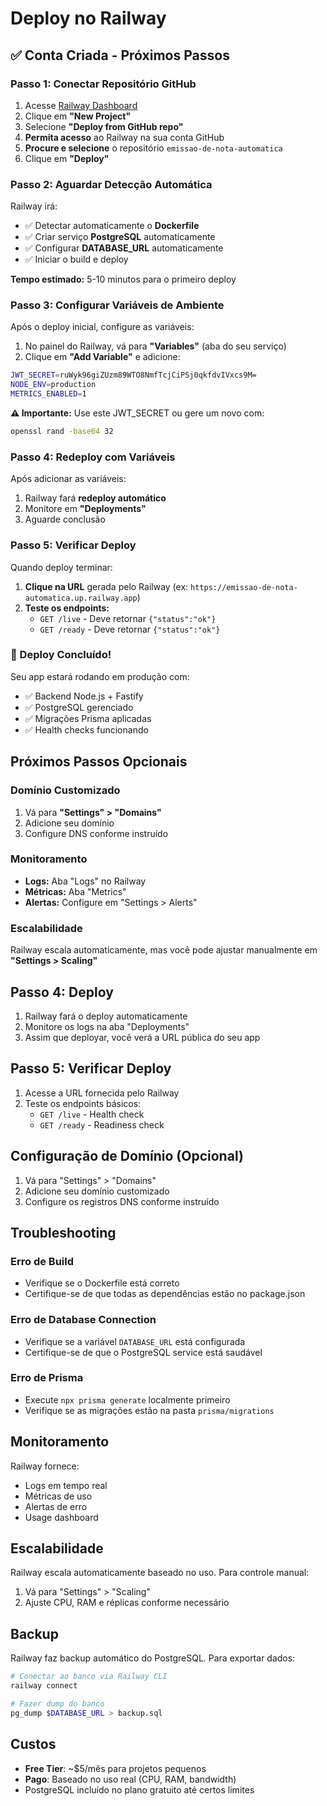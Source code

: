 # Deploy no Railway

## ✅ Conta Criada - Próximos Passos

### Passo 1: Conectar Repositório GitHub

1. Acesse [Railway Dashboard](https://railway.app/dashboard)
2. Clique em **"New Project"**
3. Selecione **"Deploy from GitHub repo"**
4. **Permita acesso** ao Railway na sua conta GitHub
5. **Procure e selecione** o repositório `emissao-de-nota-automatica`
6. Clique em **"Deploy"**

### Passo 2: Aguardar Detecção Automática

Railway irá:
- ✅ Detectar automaticamente o **Dockerfile**
- ✅ Criar serviço **PostgreSQL** automaticamente
- ✅ Configurar **DATABASE_URL** automaticamente
- ✅ Iniciar o build e deploy

**Tempo estimado:** 5-10 minutos para o primeiro deploy

### Passo 3: Configurar Variáveis de Ambiente

Após o deploy inicial, configure as variáveis:

1. No painel do Railway, vá para **"Variables"** (aba do seu serviço)
2. Clique em **"Add Variable"** e adicione:

```bash
JWT_SECRET=ruWyk96giZUzm89WTO8NmfTcjCiPSj0qkfdvIVxcs9M=
NODE_ENV=production
METRICS_ENABLED=1
```

**⚠️ Importante:** Use este JWT_SECRET ou gere um novo com:
```bash
openssl rand -base64 32
```

### Passo 4: Redeploy com Variáveis

Após adicionar as variáveis:
1. Railway fará **redeploy automático**
2. Monitore em **"Deployments"**
3. Aguarde conclusão

### Passo 5: Verificar Deploy

Quando deploy terminar:
1. **Clique na URL** gerada pelo Railway (ex: `https://emissao-de-nota-automatica.up.railway.app`)
2. **Teste os endpoints:**
   - `GET /live` - Deve retornar `{"status":"ok"}`
   - `GET /ready` - Deve retornar `{"status":"ok"}`

### 🎉 Deploy Concluído!

Seu app estará rodando em produção com:
- ✅ Backend Node.js + Fastify
- ✅ PostgreSQL gerenciado
- ✅ Migrações Prisma aplicadas
- ✅ Health checks funcionando

## Próximos Passos Opcionais

### Domínio Customizado
1. Vá para **"Settings" > "Domains"**
2. Adicione seu domínio
3. Configure DNS conforme instruído

### Monitoramento
- **Logs:** Aba "Logs" no Railway
- **Métricas:** Aba "Metrics"
- **Alertas:** Configure em "Settings > Alerts"

### Escalabilidade
Railway escala automaticamente, mas você pode ajustar manualmente em **"Settings > Scaling"**

## Passo 4: Deploy

1. Railway fará o deploy automaticamente
2. Monitore os logs na aba "Deployments"
3. Assim que deployar, você verá a URL pública do seu app

## Passo 5: Verificar Deploy

1. Acesse a URL fornecida pelo Railway
2. Teste os endpoints básicos:
   - `GET /live` - Health check
   - `GET /ready` - Readiness check

## Configuração de Domínio (Opcional)

1. Vá para "Settings" > "Domains"
2. Adicione seu domínio customizado
3. Configure os registros DNS conforme instruído

## Troubleshooting

### Erro de Build
- Verifique se o Dockerfile está correto
- Certifique-se de que todas as dependências estão no package.json

### Erro de Database Connection
- Verifique se a variável `DATABASE_URL` está configurada
- Certifique-se de que o PostgreSQL service está saudável

### Erro de Prisma
- Execute `npx prisma generate` localmente primeiro
- Verifique se as migrações estão na pasta `prisma/migrations`

## Monitoramento

Railway fornece:
- Logs em tempo real
- Métricas de uso
- Alertas de erro
- Usage dashboard

## Escalabilidade

Railway escala automaticamente baseado no uso. Para controle manual:

1. Vá para "Settings" > "Scaling"
2. Ajuste CPU, RAM e réplicas conforme necessário

## Backup

Railway faz backup automático do PostgreSQL. Para exportar dados:

```bash
# Conectar ao banco via Railway CLI
railway connect

# Fazer dump do banco
pg_dump $DATABASE_URL > backup.sql
```

## Custos

- **Free Tier**: ~$5/mês para projetos pequenos
- **Pago**: Baseado no uso real (CPU, RAM, bandwidth)
- PostgreSQL incluído no plano gratuito até certos limites
